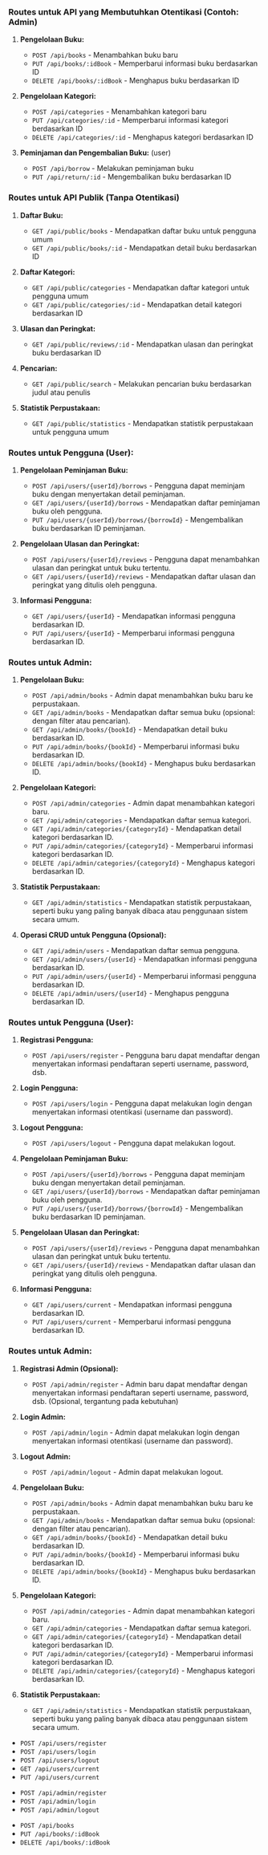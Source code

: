 ### Routes untuk API yang Membutuhkan Otentikasi (Contoh: Admin)

1. **Pengelolaan Buku:**

   - `POST /api/books` - Menambahkan buku baru
   - `PUT /api/books/:idBook` - Memperbarui informasi buku berdasarkan ID
   - `DELETE /api/books/:idBook` - Menghapus buku berdasarkan ID

2. **Pengelolaan Kategori:**

   - `POST /api/categories` - Menambahkan kategori baru
   - `PUT /api/categories/:id` - Memperbarui informasi kategori berdasarkan ID
   - `DELETE /api/categories/:id` - Menghapus kategori berdasarkan ID

3. **Peminjaman dan Pengembalian Buku:** (user)
   - `POST /api/borrow` - Melakukan peminjaman buku
   - `PUT /api/return/:id` - Mengembalikan buku berdasarkan ID

### Routes untuk API Publik (Tanpa Otentikasi)

1. **Daftar Buku:**

   - `GET /api/public/books` - Mendapatkan daftar buku untuk pengguna umum
   - `GET /api/public/books/:id` - Mendapatkan detail buku berdasarkan ID

2. **Daftar Kategori:**

   - `GET /api/public/categories` - Mendapatkan daftar kategori untuk pengguna umum
   - `GET /api/public/categories/:id` - Mendapatkan detail kategori berdasarkan ID

3. **Ulasan dan Peringkat:**

   - `GET /api/public/reviews/:id` - Mendapatkan ulasan dan peringkat buku berdasarkan ID

4. **Pencarian:**

   - `GET /api/public/search` - Melakukan pencarian buku berdasarkan judul atau penulis

5. **Statistik Perpustakaan:**
   - `GET /api/public/statistics` - Mendapatkan statistik perpustakaan untuk pengguna umum

<!--  -->

### Routes untuk Pengguna (User):

1. **Pengelolaan Peminjaman Buku:**

   - `POST /api/users/{userId}/borrows` - Pengguna dapat meminjam buku dengan menyertakan detail peminjaman.
   - `GET /api/users/{userId}/borrows` - Mendapatkan daftar peminjaman buku oleh pengguna.
   - `PUT /api/users/{userId}/borrows/{borrowId}` - Mengembalikan buku berdasarkan ID peminjaman.

2. **Pengelolaan Ulasan dan Peringkat:**

   - `POST /api/users/{userId}/reviews` - Pengguna dapat menambahkan ulasan dan peringkat untuk buku tertentu.
   - `GET /api/users/{userId}/reviews` - Mendapatkan daftar ulasan dan peringkat yang ditulis oleh pengguna.

3. **Informasi Pengguna:**
   - `GET /api/users/{userId}` - Mendapatkan informasi pengguna berdasarkan ID.
   - `PUT /api/users/{userId}` - Memperbarui informasi pengguna berdasarkan ID.

### Routes untuk Admin:

1. **Pengelolaan Buku:**

   - `POST /api/admin/books` - Admin dapat menambahkan buku baru ke perpustakaan.
   - `GET /api/admin/books` - Mendapatkan daftar semua buku (opsional: dengan filter atau pencarian).
   - `GET /api/admin/books/{bookId}` - Mendapatkan detail buku berdasarkan ID.
   - `PUT /api/admin/books/{bookId}` - Memperbarui informasi buku berdasarkan ID.
   - `DELETE /api/admin/books/{bookId}` - Menghapus buku berdasarkan ID.

2. **Pengelolaan Kategori:**

   - `POST /api/admin/categories` - Admin dapat menambahkan kategori baru.
   - `GET /api/admin/categories` - Mendapatkan daftar semua kategori.
   - `GET /api/admin/categories/{categoryId}` - Mendapatkan detail kategori berdasarkan ID.
   - `PUT /api/admin/categories/{categoryId}` - Memperbarui informasi kategori berdasarkan ID.
   - `DELETE /api/admin/categories/{categoryId}` - Menghapus kategori berdasarkan ID.

3. **Statistik Perpustakaan:**

   - `GET /api/admin/statistics` - Mendapatkan statistik perpustakaan, seperti buku yang paling banyak dibaca atau penggunaan sistem secara umum.

4. **Operasi CRUD untuk Pengguna (Opsional):**
   - `GET /api/admin/users` - Mendapatkan daftar semua pengguna.
   - `GET /api/admin/users/{userId}` - Mendapatkan informasi pengguna berdasarkan ID.
   - `PUT /api/admin/users/{userId}` - Memperbarui informasi pengguna berdasarkan ID.
   - `DELETE /api/admin/users/{userId}` - Menghapus pengguna berdasarkan ID.

<!-- user and admin -->

### Routes untuk Pengguna (User):

1. **Registrasi Pengguna:**

   - `POST /api/users/register` - Pengguna baru dapat mendaftar dengan menyertakan informasi pendaftaran seperti username, password, dsb.

2. **Login Pengguna:**

   - `POST /api/users/login` - Pengguna dapat melakukan login dengan menyertakan informasi otentikasi (username dan password).

3. **Logout Pengguna:**

   - `POST /api/users/logout` - Pengguna dapat melakukan logout.

4. **Pengelolaan Peminjaman Buku:**

   - `POST /api/users/{userId}/borrows` - Pengguna dapat meminjam buku dengan menyertakan detail peminjaman.
   - `GET /api/users/{userId}/borrows` - Mendapatkan daftar peminjaman buku oleh pengguna.
   - `PUT /api/users/{userId}/borrows/{borrowId}` - Mengembalikan buku berdasarkan ID peminjaman.

5. **Pengelolaan Ulasan dan Peringkat:**

   - `POST /api/users/{userId}/reviews` - Pengguna dapat menambahkan ulasan dan peringkat untuk buku tertentu.
   - `GET /api/users/{userId}/reviews` - Mendapatkan daftar ulasan dan peringkat yang ditulis oleh pengguna.

6. **Informasi Pengguna:**
   - `GET /api/users/current` - Mendapatkan informasi pengguna berdasarkan ID.
   - `PUT /api/users/current` - Memperbarui informasi pengguna berdasarkan ID.

### Routes untuk Admin:

1. **Registrasi Admin (Opsional):**

   - `POST /api/admin/register` - Admin baru dapat mendaftar dengan menyertakan informasi pendaftaran seperti username, password, dsb. (Opsional, tergantung pada kebutuhan)

2. **Login Admin:**

   - `POST /api/admin/login` - Admin dapat melakukan login dengan menyertakan informasi otentikasi (username dan password).

3. **Logout Admin:**

   - `POST /api/admin/logout` - Admin dapat melakukan logout.

4. **Pengelolaan Buku:**

   - `POST /api/admin/books` - Admin dapat menambahkan buku baru ke perpustakaan.
   - `GET /api/admin/books` - Mendapatkan daftar semua buku (opsional: dengan filter atau pencarian).
   - `GET /api/admin/books/{bookId}` - Mendapatkan detail buku berdasarkan ID.
   - `PUT /api/admin/books/{bookId}` - Memperbarui informasi buku berdasarkan ID.
   - `DELETE /api/admin/books/{bookId}` - Menghapus buku berdasarkan ID.

5. **Pengelolaan Kategori:**

   - `POST /api/admin/categories` - Admin dapat menambahkan kategori baru.
   - `GET /api/admin/categories` - Mendapatkan daftar semua kategori.
   - `GET /api/admin/categories/{categoryId}` - Mendapatkan detail kategori berdasarkan ID.
   - `PUT /api/admin/categories/{categoryId}` - Memperbarui informasi kategori berdasarkan ID.
   - `DELETE /api/admin/categories/{categoryId}` - Menghapus kategori berdasarkan ID.

6. **Statistik Perpustakaan:**
   - `GET /api/admin/statistics` - Mendapatkan statistik perpustakaan, seperti buku yang paling banyak dibaca atau penggunaan sistem secara umum.

<!--  -->
<!--  -->
<!--  -->

<!-- user yang udah saya buat -->

- `POST /api/users/register`
- `POST /api/users/login`
- `POST /api/users/logout`
- `GET /api/users/current`
- `PUT /api/users/current`

<!-- admin  -->

- `POST /api/admin/register`
- `POST /api/admin/login`
- `POST /api/admin/logout`

<!-- books -->

- `POST /api/books`
- `PUT /api/books/:idBook`
- `DELETE /api/books/:idBook`
